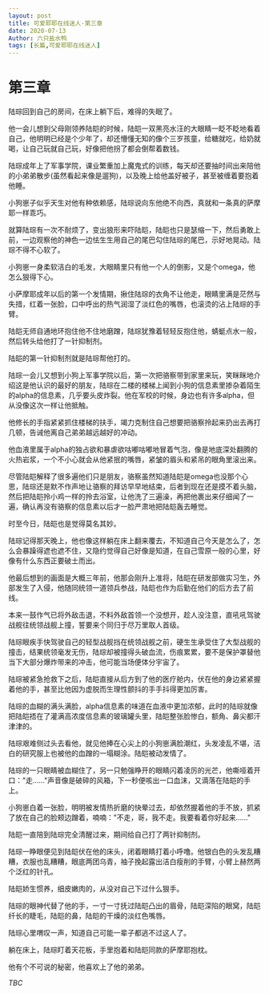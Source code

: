 ```yaml
---
layout: post
title: 可爱耶耶在线迷人-第三章
date: 2020-07-13
Author: 六只盐水鸭
tags: [长篇,可爱耶耶在线迷人]
---
```


# 第三章

 陆琮回到自己的房间，在床上躺下后，难得的失眠了。

  他一会儿想到父母刚领养陆皑的时候，陆皑一双黑亮水汪的大眼睛一眨不眨地看着自己，他明明已经是个少年了，却还懵懂无知的像个三岁孩童，给糖就吃，给奶就喝，让自己玩就自己玩，好像把他拐了都会倒帮着数钱。

  陆琮成年上了军事学院，课业繁重加上魔鬼式的训练，每天却还要抽时间出来陪他的小弟弟散步(虽然看起来像是遛狗)，以及晚上给他盖好被子，甚至被缠着要抱着他睡。

  小狗崽子似乎天生对他有种依赖感，陆琮说向东他绝不向西，真就和一条真的萨摩耶一样乖巧。

  就算陆琮有一次不耐烦了，变出狼形来吓陆皑，陆皑也只是瑟缩一下，然后勇敢上前，一边观察他的神色一边怯生生用自己的尾巴勾住陆琮的尾巴，示好地晃动。陆琮不得不心软了。

  小狗崽一身柔软洁白的毛发，大眼睛里只有他一个人的倒影，又是个omega，他怎么狠得下心。

  小萨摩耶成年以后的第一个发情期，揪住陆琮的衣角不让他走，眼睛里满是茫然与失措，红着一张脸，口中呼出的热气润湿了淡红色的嘴唇，也滚烫的沾上陆琮的手臂。

  陆皑无师自通地环抱住他不住地磨蹭，陆琮犹豫着轻轻反抱住他，蜻蜓点水一般，然后转头给他打了一针抑制剂。

  陆皑的第一针抑制剂就是陆琮帮他打的。

  陆琮一会儿又想到小狗上军事学院以后，第一次把骆察带到家里来玩，笑眯眯地介绍这是他认识的最好的朋友，陆琮在二楼的楼梯上闻到小狗的信息素里掺杂着陌生的alpha的信息素，几乎要头皮炸裂。他在军校的时候，身边也有许多alpha，但从没像这次一样让他抵触。

  他修长的手指紧紧抓住楼梯的扶手，竭力克制住自己想要把骆察拎起来扔出去再打几顿，告诫他离自己弟弟越远越好的冲动。

  他血液里属于alpha的独占欲和暴虐欲咕嘟咕嘟地冒着气泡，像是地底深处翻腾的火热岩浆，一个不小心就会从他紧抿的嘴唇，紧皱的眉头和紧吊的眼角里滚出来。

  尽管陆皑解释了很多遍他们只是朋友，骆察虽然知道陆皑是omega也没那个心思，陆琮还是默不作声地让骆察的拜访早早地结束，后者到现在还是摸不着头脑，然后把陆皑拎小鸡一样的拎去浴室，让他洗了三遍澡，再把他裹出来仔细闻了一遍，确认再没有骆察的信息素以后才一脸严肃地把陆皑轰去睡觉。

  时至今日，陆皑也是觉得莫名其妙。

  陆琮记得那天晚上，他也像这样躺在床上翻来覆去，不知道自己今天是怎么了，怎么会暴躁得遮也遮不住，又隐约觉得自己好像是知道，在自己雪原一般的心里，好像有什么东西正要破土而出。

  他最后想到的画面是大概三年前，他那会刚升上准将，陆皑在研发部做实习生，外部发生了入侵，他随同统领一道领兵参战，陆皑也作为后勤在他们的后方去了前线。

  本来一鼓作气已将外敌击退，不料外敌首领一个没想开，趁人没注意，直吼吼驾驶战舰往统领战舰上撞，誓要来个同归于尽万里取人首级。

  陆琮眼疾手快驾驶自己的轻型战舰挡在统领战舰之前，硬生生承受住了大型战舰的撞击，结果统领毫发无伤，陆琮却被撞得头破血流，伤痕累累，要不是保护罩替他当下大部分爆炸带来的冲击，他可能当场便体分宇宙了。

  陆琮被紧急抢救下之后，陆皑直接从后方到了他的医疗舱内，伏在他的身边紧紧握着他的手，甚至比他因为虚脱而生理性颤抖的手手抖得更加厉害。

  陆琮的血糊的满头满脸，alpha信息素的味道在血液中更加浓郁，此时的陆琮就像把陆皑捂在了灌满高浓度信息素的玻璃罐头里，陆皑整张脸惨白，额角、鼻尖都汗津津的。

  陆琮艰难侧过头去看他，就见他捧在心尖上的小狗崽满脸潮红，头发凌乱不堪，洁白的研究服上也被他的血蹭的一塌糊涂。陆皑被动发情了。

  陆琮的一只眼睛被血糊住了，另一只勉强睁开的眼睛闪着凌厉的光芒，他嘶哑着开口："走……"声音像是破碎的风箱，下一秒便咳出一口血沫，又滴落在陆皑的手上。

  小狗崽白着一张脸，明明被发情热折磨的快晕过去，却依然握着他的手不放，抓紧了放在自己的脸颊边蹭着，喃喃："不走，哥，我不走。我要看着你好起来……"

  陆皑一直陪到陆琮完全清醒过来，期间给自己打了两针抑制剂。

  陆琮一睁眼便见到陆皑伏在他的床头，闭着眼睛打着小呼噜。他银白色的头发乱糟糟，衣服也乱糟糟，眼底两团乌青，袖子挽起露出洁白瘦削的手臂，小臂上赫然两个泛红的针孔。

  陆皑娇生惯养，细皮嫩肉的，从没对自己下过什么狠手。

  陆琮的眼神代替了他的手，一寸一寸抚过陆皑凸出的眉骨，陆皑深陷的眼窝，陆皑纤长的睫毛，陆皑的鼻，陆皑的干燥的淡红色嘴唇。

  陆琮心里喟叹一声，知道自己可能一辈子都逃不过这人了。

  躺在床上，陆琮盯着天花板，手里抱着和陆皑同款的萨摩耶抱枕。

  他有个不可说的秘密，他喜欢上了他的弟弟。

*TBC*